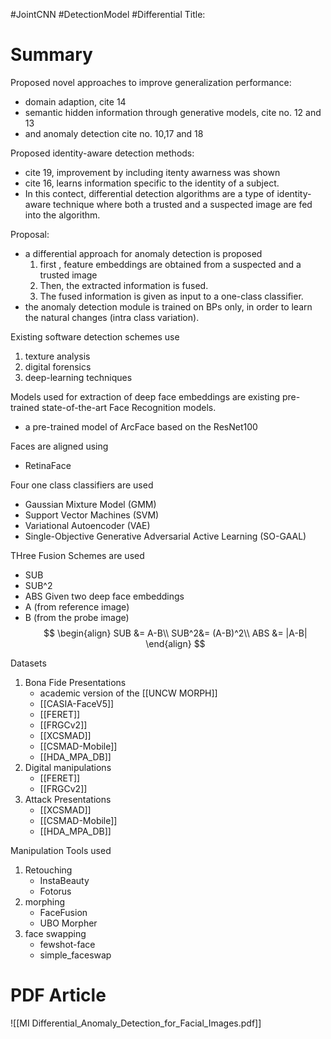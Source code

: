 #JointCNN #DetectionModel #Differential
Title: 

# Summary 

Proposed novel approaches to improve generalization performance: 
- domain adaption, cite 14 
- semantic hidden information through generative models, cite no. 12 and 13
- and anomaly detection cite no. 10,17 and 18

Proposed identity-aware detection methods:
- cite 19, improvement by including itenty awarness was shown
- cite 16, learns information specific to the identity of a subject.
- In this contect, differential detection algorithms are a type of identity-aware technique where both a trusted and a suspected image are fed into the algorithm. 


Proposal: 
- a differential approach for anomaly detection is proposed
  1. first , feature embeddings are obtained from a suspected and a trusted image
  2. Then, the extracted information is fused. 
  3. The fused information is given as input to a one-class classifier.
- the anomaly detection module is trained on BPs only, in order to learn the natural changes (intra class variation).

Existing software detection schemes use 
1. texture analysis
2. digital forensics
3. deep-learning techniques

Models used for extraction of deep face embeddings are existing pre-trained state-of-the-art Face Recognition models.
- a pre-trained model of ArcFace based on the ResNet100

Faces are aligned using 
- RetinaFace

Four one class classifiers are used 
- Gaussian Mixture Model (GMM)
- Support Vector Machines (SVM)
- Variational Autoencoder (VAE)
- Single-Objective Generative Adversarial Active Learning (SO-GAAL)

THree Fusion Schemes are used 
- SUB
- SUB^2
- ABS
Given two deep face embeddings
- A (from reference image)
- B (from the probe image)
$$
\begin{align}
SUB &= A-B\\
SUB^2&= (A-B)^2\\
ABS &= |A-B|
\end{align}
$$

Datasets 
1. Bona Fide Presentations
   - academic version of the [[UNCW MORPH]]
   - [[CASIA-FaceV5]]
   - [[FERET]]
   - [[FRGCv2]]
   - [[XCSMAD]]
   - [[CSMAD-Mobile]]
   - [[HDA_MPA_DB]]
2. Digital manipulations
   - [[FERET]]
   - [[FRGCv2]]
3. Attack Presentations
   - [[XCSMAD]]
   - [[CSMAD-Mobile]]
   - [[HDA_MPA_DB]]

Manipulation Tools used 
1. Retouching
   - InstaBeauty
   - Fotorus
2. morphing
   - FaceFusion
   - UBO Morpher
3. face swapping
   - fewshot-face
   - simple_faceswap




# PDF Article
![[MI Differential_Anomaly_Detection_for_Facial_Images.pdf]]